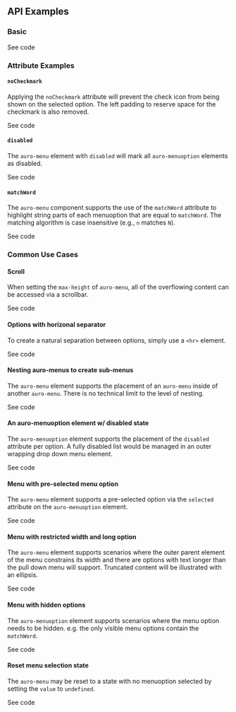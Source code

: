 <!-- AURO-GENERATED-CONTENT:START (FILE:src=./../api.md) -->
<!-- AURO-GENERATED-CONTENT:END -->

## API Examples

### Basic

<div class="exampleWrapper">
  <!-- AURO-GENERATED-CONTENT:START (FILE:src=./../../apiExamples/basic.html) -->
  <!-- AURO-GENERATED-CONTENT:END -->
</div>

<auro-accordion alignRight>
  <span slot="trigger">See code</span>

<!-- AURO-GENERATED-CONTENT:START (CODE:src=./../../apiExamples/basic.html) -->
<!-- AURO-GENERATED-CONTENT:END -->

</auro-accordion>

### Attribute Examples

#### `noCheckmark`<a name="noCheckmark">

Applying the `noCheckmark` attribute will prevent the check icon from being shown on the selected option. The left padding to reserve space for the checkmark is also removed.

<div class="exampleWrapper">
  <!-- AURO-GENERATED-CONTENT:START (FILE:src=./../../apiExamples/noCheckmark.html) -->
  <!-- AURO-GENERATED-CONTENT:END -->
</div>

<auro-accordion alignRight>
  <span slot="trigger">See code</span>

<!-- AURO-GENERATED-CONTENT:START (CODE:src=./../../apiExamples/noCheckmark.html) -->
<!-- AURO-GENERATED-CONTENT:END -->

</auro-accordion>

#### `disabled`<a name="disabled">

The `auro-menu` element with `disabled` will mark all `auro-menuoption` elements as disabled.

<div class="exampleWrapper">
  <!-- AURO-GENERATED-CONTENT:START (FILE:src=./../../apiExamples/disabledMenu.html) -->
  <!-- AURO-GENERATED-CONTENT:END -->
</div>

<auro-accordion alignRight>
  <span slot="trigger">See code</span>

<!-- AURO-GENERATED-CONTENT:START (CODE:src=./../../apiExamples/disabledMenu.html) -->
<!-- AURO-GENERATED-CONTENT:END -->

</auro-accordion>

#### `matchWord`<a name="matchWord">

The `auro-menu` component supports the use of the `matchWord` attribute to highlight string parts of each menuoption that are equal to `matchWord`. The matching algorithm is case insensitive (e.g., `n` matches `N`).

<div class="exampleWrapper">
  <!-- AURO-GENERATED-CONTENT:START (FILE:src=./../../apiExamples/matchWord.html) -->
  <!-- AURO-GENERATED-CONTENT:END -->
</div>

<auro-accordion alignRight>
  <span slot="trigger">See code</span>

<!-- AURO-GENERATED-CONTENT:START (CODE:src=./../../apiExamples/matchWord.js) -->
<!-- AURO-GENERATED-CONTENT:END -->

<!-- AURO-GENERATED-CONTENT:START (CODE:src=./../../apiExamples/matchWord.html) -->
<!-- AURO-GENERATED-CONTENT:END -->

</auro-accordion>

### Common Use Cases

#### Scroll

When setting the `max-height` of `auro-menu`, all of the overflowing content can be accessed via a scrollbar.

<div class="exampleWrapper">
  <!-- AURO-GENERATED-CONTENT:START (FILE:src=./../../apiExamples/scroll.html) -->
  <!-- AURO-GENERATED-CONTENT:END -->
</div>

<auro-accordion alignRight>
  <span slot="trigger">See code</span>

<!-- AURO-GENERATED-CONTENT:START (CODE:src=./../../apiExamples/scroll.html) -->
<!-- AURO-GENERATED-CONTENT:END -->

</auro-accordion>

#### Options with horizonal separator

To create a natural separation between options, simply use a `<hr>` element.

<div class="exampleWrapper">
  <!-- AURO-GENERATED-CONTENT:START (FILE:src=./../../apiExamples/hr.html) -->
  <!-- AURO-GENERATED-CONTENT:END -->
</div>

<auro-accordion alignRight>
  <span slot="trigger">See code</span>

<!-- AURO-GENERATED-CONTENT:START (CODE:src=./../../apiExamples/hr.html) -->
<!-- AURO-GENERATED-CONTENT:END -->

</auro-accordion>

#### Nesting auro-menus to create sub-menus

The `auro-menu` element supports the placement of an `auro-menu` inside of another `auro-menu`. There is no technical limit to the level of nesting.

<div class="exampleWrapper">
  <!-- AURO-GENERATED-CONTENT:START (FILE:src=./../../apiExamples/nestedMenu.html) -->
  <!-- AURO-GENERATED-CONTENT:END -->
</div>

<auro-accordion alignRight>
  <span slot="trigger">See code</span>

<!-- AURO-GENERATED-CONTENT:START (CODE:src=./../../apiExamples/nestedMenu.html) -->
<!-- AURO-GENERATED-CONTENT:END -->

</auro-accordion>

#### An auro-menuoption element w/ disabled state

The `auro-menuoption` element supports the placement of the `disabled` attribute per option. A fully disabled list would be managed in an outer wrapping drop down menu element.

<div class="exampleWrapper">
  <!-- AURO-GENERATED-CONTENT:START (FILE:src=./../../apiExamples/disabled.html) -->
  <!-- AURO-GENERATED-CONTENT:END -->
</div>

<auro-accordion alignRight>
  <span slot="trigger">See code</span>

<!-- AURO-GENERATED-CONTENT:START (CODE:src=./../../apiExamples/disabled.html) -->
<!-- AURO-GENERATED-CONTENT:END -->

</auro-accordion>

#### Menu with pre-selected menu option

The `auro-menu` element supports a pre-selected option via the `selected` attribute on the `auro-menuoption` element.

<div class="exampleWrapper">
  <!-- AURO-GENERATED-CONTENT:START (FILE:src=./../../apiExamples/preselect.html) -->
  <!-- AURO-GENERATED-CONTENT:END -->
</div>

<auro-accordion alignRight>
  <span slot="trigger">See code</span>

<!-- AURO-GENERATED-CONTENT:START (CODE:src=./../../apiExamples/preselect.html) -->
<!-- AURO-GENERATED-CONTENT:END -->

</auro-accordion>

#### Menu with restricted width and long option

The `auro-menu` element supports scenarios where the outer parent element of the menu constrains its width and there are options with text longer than the pull down menu will support. Truncated content will be illustrated with an ellipsis.

<div class="exampleWrapper">
  <!-- AURO-GENERATED-CONTENT:START (FILE:src=./../../apiExamples/restrictedWidth.html) -->
  <!-- AURO-GENERATED-CONTENT:END -->
</div>

<auro-accordion alignRight>
  <span slot="trigger">See code</span>

<!-- AURO-GENERATED-CONTENT:START (CODE:src=./../../apiExamples/restrictedWidth.html) -->
<!-- AURO-GENERATED-CONTENT:END -->

</auro-accordion>

#### Menu with hidden options

The `auro-menuoption` element supports scenarios where the menu option needs to be hidden. e.g. the only visible menu options contain the `matchWord`.

<div class="exampleWrapper">
  <!-- AURO-GENERATED-CONTENT:START (FILE:src=./../../apiExamples/hidden.html) -->
  <!-- AURO-GENERATED-CONTENT:END -->
</div>

<auro-accordion alignRight>
  <span slot="trigger">See code</span>

<!-- AURO-GENERATED-CONTENT:START (CODE:src=./../../apiExamples/hidden.html) -->
<!-- AURO-GENERATED-CONTENT:END -->

</auro-accordion>

#### Reset menu selection state

The `auro-menu` may be reset to a state with no menuoption selected by setting the `value` to `undefined`.

<div class="exampleWrapper">
  <!-- AURO-GENERATED-CONTENT:START (FILE:src=./../../apiExamples/reset.html) -->
  <!-- AURO-GENERATED-CONTENT:END -->
</div>

<auro-accordion alignRight>
  <span slot="trigger">See code</span>

<!-- AURO-GENERATED-CONTENT:START (CODE:src=./../../apiExamples/reset.js) -->
<!-- AURO-GENERATED-CONTENT:END -->

<!-- AURO-GENERATED-CONTENT:START (CODE:src=./../../apiExamples/reset.html) -->
<!-- AURO-GENERATED-CONTENT:END -->

</auro-accordion>

